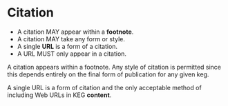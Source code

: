 # Citation

* A citation MAY appear within a **footnote**.
* A citation MAY take any form or style.
* A single **URL** is a form of a citation.
* A URL MUST only appear in a citation.

A citation appears within a footnote. Any style of citation is permitted since this depends entirely on the final form of publication for any given keg.

A single URL is a form of citation and the only acceptable method of including Web URLs in KEG **content**.
